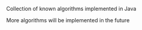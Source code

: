 
Collection of known algorithms implemented in Java

More algorithms will be implemented in the future
